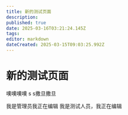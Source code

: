```yaml
---
title: 新的测试页面
description: 
published: true
date: 2025-03-16T03:21:24.145Z
tags: 
editor: markdown
dateCreated: 2025-03-15T09:03:25.992Z
---
```


# 新的测试页面


噢噢噢噢
s 
s撒旦撒旦

我是管理员我正在编辑
我是测试人员，我正在编辑